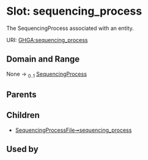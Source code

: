 
# Slot: sequencing_process


The SequencingProcess associated with an entity.

URI: [GHGA:sequencing_process](https://w3id.org/GHGA/sequencing_process)


## Domain and Range

None &#8594;  <sub>0..1</sub> [SequencingProcess](SequencingProcess.md)

## Parents


## Children

 *  [SequencingProcessFile➞sequencing_process](SequencingProcessFile_sequencing_process.md)

## Used by

